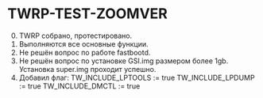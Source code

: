  # TWRP-TEST-ZOOMVER
0. TWRP собрано, протестировано.
1. Выполняются все основные функции.
2. Не решён вопрос по работе fastbootd.
3. Не решён вопрос по установке GSI.img размером более 1gb. Установка super.img проходит успешно.
4. Добавил флаг:
TW_INCLUDE_LPTOOLS := true
TW_INCLUDE_LPDUMP := true
TW_INCLUDE_DMCTL := true
